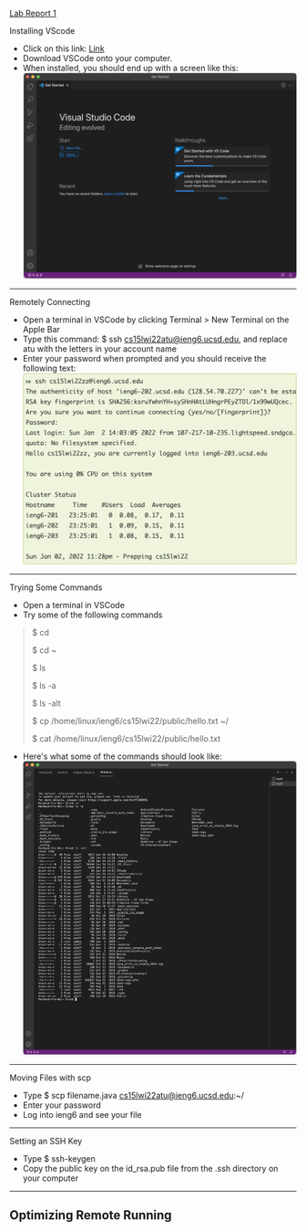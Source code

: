 [Lab Report 1](https://rinakaura.github.io/cse-15l-lab-reports/lab-report-1-week-2.html)

Installing VScode
- Click on this link: [Link](https://code.visualstudio.com/)
- Download VSCode onto your computer.
- When installed, you should end up with a screen like this:
![Image](screenshotlab1.png)
---
Remotely Connecting
- Open a terminal in VSCode by clicking Terminal > New Terminal on the Apple Bar
- Type this command: $ ssh cs15lwi22atu@ieng6.ucsd.edu, and replace atu with the letters in your account name
- Enter your password when prompted and you should receive the following text:
![Image](remoteconnecting.png)
---
Trying Some Commands
- Open a terminal in VSCode
- Try some of the following commands
> $ cd
> 
> $ cd ~
> 
> $ ls
> 
> $ ls -a
> 
> $ ls -alt
> 
> $ cp /home/linux/ieng6/cs15lwi22/public/hello.txt ~/
> 
> $ cat /home/linux/ieng6/cs15lwi22/public/hello.txt
> 
- Here's what some of the commands should look like:
![Image](typingcommands.png)
---
Moving Files with scp
- Type $ scp filename.java cs15lwi22atu@ieng6.ucsd.edu:~/
- Enter your password
- Log into ieng6 and see your file
---
Setting an SSH Key
- Type $ ssh-keygen
- Copy the public key on the id_rsa.pub file from the .ssh directory on your computer
---
Optimizing Remote Running
- 
